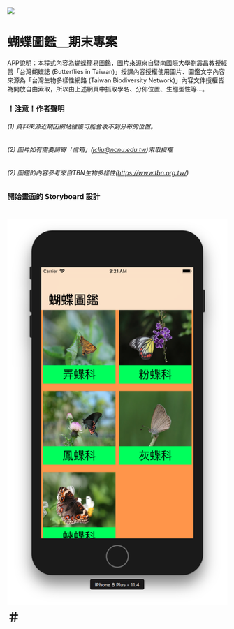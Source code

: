 <img src=https://www.ncnu.edu.tw/ncnuweb/units/share/全校共用/web_material/images/banner/banner_22.gif>
 
# 蝴蝶圖鑑＿期末專案
APP說明：本程式內容為蝴蝶簡易圖鑑，圖片來源來自暨南國際大學劉震昌教授經營「台灣蝴蝶誌 (Butterflies in Taiwan)」授課內容授權使用圖片、圖鑑文字內容來源為「台灣生物多樣性網路 (Taiwan Biodiversity Network)」內容文件授權皆為開放自由索取，所以由上述網頁中抓取學名、分佈位置、生態型性等...。

### ！注意！作者聲明
###### (1) 資料來源近期因網站維護可能會收不到分布的位置。
###### (2) 圖片如有需要請寄「信箱」(jcliu@ncnu.edu.tw)索取授權
###### (2) 圖鑑的內容參考來自TBN生物多樣性(https://www.tbn.org.tw/)

### 開始畫面的 Storyboard 設計

# ![Main Storyboard](img/6.png "Main Storyboard")＃
